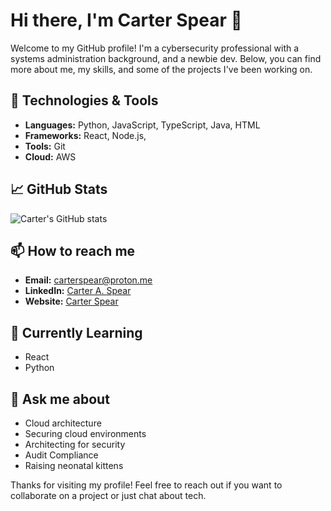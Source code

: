 # Hi there, I'm Carter Spear 👋

Welcome to my GitHub profile! I'm a cybersecurity professional with a systems administration background, and a newbie dev. Below, you can find more about me, my skills, and some of the projects I've been working on.

## 🔧 Technologies & Tools

- **Languages:** Python, JavaScript, TypeScript, Java, HTML
- **Frameworks:** React, Node.js, 
- **Tools:** Git 
- **Cloud:** AWS

## 📈 GitHub Stats

![Carter's GitHub stats](https://github-readme-stats.vercel.app/api?username=carteraspear&show_icons=true&theme=radical)

## 📫 How to reach me

- **Email:** [carterspear@proton.me](mailto:carterspear@proton.me)
- **LinkedIn:** [Carter A. Spear](https://www.linkedin.com/in/carterspear)
- **Website:** [Carter Spear](https://www.carterspear.com)

## 🌱 Currently Learning

- React
- Python 

## 💬 Ask me about

- Cloud architecture
- Securing cloud environments
- Architecting for security 
- Audit Compliance
- Raising neonatal kittens 

Thanks for visiting my profile! Feel free to reach out if you want to collaborate on a project or just chat about tech.